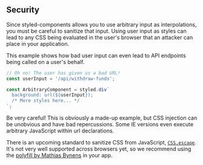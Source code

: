 ## Security

Since styled-components allows you to use arbitrary input as interpolations, you must be
careful to sanitize that input. Using user input as styles can lead to any CSS being evaluated in the user's
browser that an attacker can place in your application.

This example shows how bad user input can even lead to API endpoints being called on a user's
behalf.

```jsx
// Oh no! The user has given us a bad URL!
const userInput = '/api/withdraw-funds';

const ArbitraryComponent = styled.div`
  background: url(${userInput});
  /* More styles here... */
`;
```

Be very careful! This is obviously a made-up example, but CSS injection can be unobvious and
have bad repercussions. Some IE versions even execute arbitrary JavaScript within url declarations.

There is an upcoming standard to sanitize CSS from JavaScript, [`CSS.escape`](https://developer.mozilla.org/en-US/docs/Web/API/CSS/escape). It's not very well supported across browsers yet, so we recommend using the [polyfill by Mathias Bynens](https://github.com/mathiasbynens/CSS.escape) in your app.
